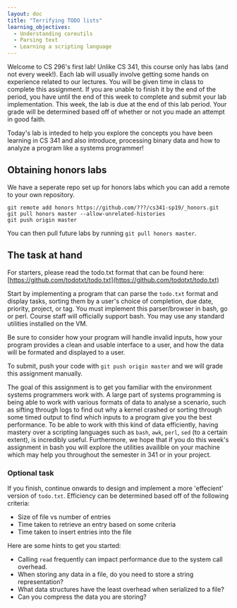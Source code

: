 ```yaml
---
layout: doc
title: "Terrifying TODO lists"
learning_objectives:
  - Understanding coreutils
  - Parsing text
  - Learning a scripting language
---
```



Welcome to CS 296's first lab! Unlike CS 341, this course only has labs (and not
every week!). Each lab will usually involve getting some hands on experience
related to our lectures. You will be given time in class to complete this
assignment. If you are unable to finish it by the end of the period, you have
until the end of this week to complete and submit your lab implementation. This
week, the lab is due at the end of this lab period. Your grade will be
determined based off of whether or not you made an attempt in good faith.

Today's lab is inteded to help you explore the concepts you have been learning
in CS 341 and also introduce, processing binary data and how to analyze a
program like a systems programmer!

## Obtaining honors labs

We have a seperate repo set up for honors labs which you can add a remote to
your own repository.

```
git remote add honors https://github.com/???/cs341-sp19/_honors.git
git pull honors master --allow-unrelated-histories
git push origin master
```

You can then pull future labs by running `git pull honors master`.

## The task at hand

For starters, please read the todo.txt format that can be found here: [https://github.com/todotxt/todo.txt](https://github.com/todotxt/todo.txt)

Start by implementing a program that can parse the `todo.txt` format and display
tasks, sorting them by a user's choice of completion, due date, priority,
project, or tag. You must implement this parser/browser in bash, go or perl.
Course staff will officially support bash. You may use any standard utilities
installed on the VM.

Be sure to consider how your program will handle invalid inputs, how your
program provides a clean and usable interface to a user, and how the
data will be formated and displayed to a user.

To submit, push your code with `git push origin master` and we will grade this
assignment manually.

The goal of this assignment is to get you familiar with the environment systems
programmers work with. A large part of systems programming is being able to work
with various formats of data to analyse a scenario, such as sifting through logs
to find out why a kernel crashed or sorting through some timed output to find
which inputs to a program give you the best performance. To be able to work with
this kind of data efficiently, having mastery over a scripting languages such as
`bash`, `awk`, `perl`, `sed` (to a certain extent), is incredibly useful.
Furthermore, we hope that if you do this week's assignment in bash you will
explore the utilities availible on your machine which may help you throughout
the semester in 341 or in your project.

### Optional task
If you finish, continue onwards to design and implement a more 'effecient'
version of `todo.txt`. Efficiency can be determined based off of the following
criteria:

+ Size of file vs number of entries
+ Time taken to retrieve an entry based on some criteria
+ Time taken to insert entries into the file

Here are some hints to get you started:

+ Calling `read` frequently can impact performance due to the system call overhead.
+ When storing any data in a file, do you need to store a string representation?
+ What data structures have the least overhead when serialized to a file?
+ Can you compress the data you are storing?
